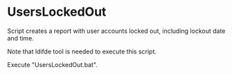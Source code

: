 # UsersLockedOut

Script creates a report with user accounts locked out, including lockout date and time.

Note that ldifde tool is needed to execute this script.

Execute "UsersLockedOut.bat".